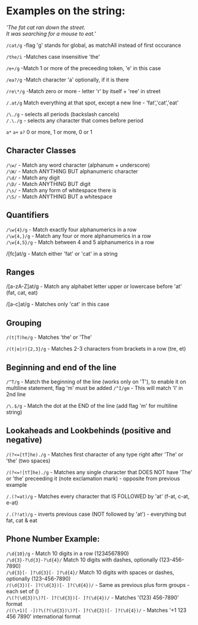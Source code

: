 # Examples on the string:

_'The fat cat ran down the street.  
It was searching for a mouse to eat.'_  

`/cat/g` -flag 'g' stands for global, as matchAll instead of first occurance  

`/the/i` -Matches case insensitive 'the'  

`/e+/g` -Match 1 or more of the preceeding token, 'e' in this case  

`/ea?/g` -Match character 'a' optionally, if it is there  

`/re\*/g` -Match zero or more - letter 'r' by itself + 'ree' in street  

`/.at/g` Match everything at that spot, except a new line - 'fat','cat','eat'  

`/\./g` - selects all periods (backslash cancels)  
`/.\./g` - selects any character that comes before period  

`a*` `a+` `a?` 0 or more, 1 or more, 0 or 1  

## Character Classes  

`/\w/` - Match any word character (alphanum + underscore)  
`/\W/` - Match ANYTHING BUT alphanumeric character  
`/\d/` - Match any digit  
`/\D/` - Match ANYTHING BUT digit  
`/\s/` - Match any form of whitespace there is  
`/\S/` - Match ANYTHING BUT a whitespace  

## Quantifiers

`/\w{4}/g` - Match exactly four alphanumerics in a row  
`/\w{4,}/g` - Match any four or more alphanumerics in a row  
`/\w{4,5}/g` - Match between 4 and 5 alphanumerics in a row  

/[fc]at/g - Match either 'fat' or 'cat' in a string  

## Ranges

/[a-zA-Z]at/g - Match any alphabet letter upper or lowercase before 'at' (fat, cat, eat)  

/[a-c]at/g - Matches only 'cat' in this case  

## Grouping

`/(t|T)he/g` - Matches 'the' or 'The'  

`/(t|e|r){2,3}/g` - Matches 2-3 characters from brackets in a row (tre, et)  

## Beginning and end of the line

`/^T/g` - Match the beginning of the line (works only on 'T'), to enable it on multiline statement, flag 'm' must be added `/^I/gm` - This will match 'I' in 2nd line  

`/\.$/g` - Match the dot at the END of the line (add flag 'm' for multiline string)  

## Lookaheads and Lookbehinds (positive and negative)

`/(?<=[tT]he)./g` - Matches first character of any type right after 'The' or 'the' (two spaces)  

`/(?<=![tT]he)./g` - Matches any single character that DOES NOT have 'The' or 'the' preceeding it (note exclamation mark) - opposite from previous example  

`/.(?=at)/g` - Matches every character that IS FOLLOWED by 'at' (f-at, c-at, e-at)  

`/.(?!at)/g` - inverts previous case (NOT followed by 'at') - everything but fat, cat & eat  

## Phone Number Example:

`/\d{10}/g` - Match 10 digits in a row (1234567890)  
`/\d{3}-?\d{3}-?\d{4}/` Match 10 digits with dashes, optionally (123-456-7890)  
`/\d{3}[- ]?\d{3}[- ]?\d{4}/` Match 10 digits with spaces or dashes, optionally (123-456-7890)  
`/(\d{3})[- ]?(\d{3})[- ]?(\d{4})/` - Same as previous plus form groups - each set of ()  
`/\(?(\d{3})\)?[- ]?(\d{3})[- ]?(\d{4})/` - Matches '(123) 456-7890' format  
`/((\+1)[ -])?\(?(\d{3})\)?[- ]?(\d{3})[- ]?(\d{4})/` - Matches '+1 123 456 7890' international format  
